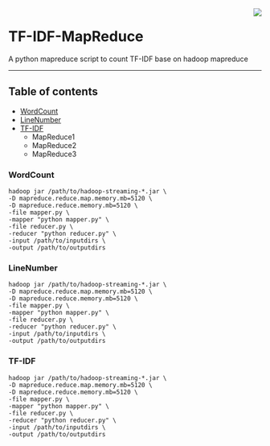 <img src="https://uicdatascience.com/img/logo.png" align="right" />

# TF-IDF-MapReduce
A python mapreduce script to count TF-IDF base on hadoop mapreduce

****
## Table of contents
* [WordCount](#WordCount)
* [LineNumber](#LineNumber)
* [TF-IDF](#TF-IDF)
    * MapReduce1
    * MapReduce2
    * MapReduce3

### WordCount
```shell
hadoop jar /path/to/hadoop-streaming-*.jar \
-D mapreduce.reduce.map.memory.mb=5120 \
-D mapreduce.reduce.memory.mb=5120 \
-file mapper.py \
-mapper "python mapper.py" \
-file reducer.py \
-reducer "python reducer.py" \
-input /path/to/inputdirs \
-output /path/to/outputdirs
```

### LineNumber
```shell
hadoop jar /path/to/hadoop-streaming-*.jar \
-D mapreduce.reduce.map.memory.mb=5120 \
-D mapreduce.reduce.memory.mb=5120 \
-file mapper.py \
-mapper "python mapper.py" \
-file reducer.py \
-reducer "python reducer.py" \
-input /path/to/inputdirs \
-output /path/to/outputdirs
```

### TF-IDF
```shell
hadoop jar /path/to/hadoop-streaming-*.jar \
-D mapreduce.reduce.map.memory.mb=5120 \
-D mapreduce.reduce.memory.mb=5120 \
-file mapper.py \
-mapper "python mapper.py" \
-file reducer.py \
-reducer "python reducer.py" \
-input /path/to/inputdirs \
-output /path/to/outputdirs
```
